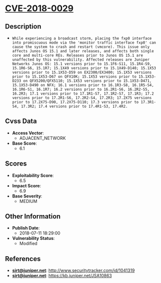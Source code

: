
# [CVE-2018-0029](http://www.securitytracker.com/id/1041319)

## Description

- `While experiencing a broadcast storm, placing the fxp0 interface into promiscuous mode via the 'monitor traffic interface fxp0' can cause the system to crash and restart (vmcore). This issue only affects Junos OS 15.1 and later releases, and affects both single core and multi-core REs. Releases prior to Junos OS 15.1 are unaffected by this vulnerability. Affected releases are Juniper Networks Junos OS: 15.1 versions prior to 15.1F6-S11, 15.1R4-S9, 15.1R6-S6, 15.1R7; 15.1X49 versions prior to 15.1X49-D140; 15.1X53 versions prior to 15.1X53-D59 on EX2300/EX3400; 15.1X53 versions prior to 15.1X53-D67 on QFX10K; 15.1X53 versions prior to 15.1X53-D233 on QFX5200/QFX5110; 15.1X53 versions prior to 15.1X53-D471, 15.1X53-D490 on NFX; 16.1 versions prior to 16.1R3-S8, 16.1R5-S4, 16.1R6-S1, 16.1R7; 16.2 versions prior to 16.2R1-S6, 16.2R2-S5, 16.2R3; 17.1 versions prior to 17.1R1-S7, 17.1R2-S7, 17.1R3; 17.2 versions prior to 17.2R1-S6, 17.2R2-S4, 17.2R3; 17.2X75 versions prior to 17.2X75-D90, 17.2X75-D110; 17.3 versions prior to 17.3R1-S4, 17.3R2; 17.4 versions prior to 17.4R1-S3, 17.4R2.`

## Cvss Data

- **Access Vector**:
  - ADJACENT_NETWORK
- **Base Score**:
  - 6.1

## Scores

- **Exploitability Score**:
  - 6.5
- **Impact Score**:
  - 6.9
- **Base Severity**:
  - MEDIUM

## Other Information

- **Publish Date**:
  - 2018-07-11 18:29:00
- **Vulnerability Status**:
  - Modified

## References

- **sirt@juniper.net**: http://www.securitytracker.com/id/1041319
- **sirt@juniper.net**: https://kb.juniper.net/JSA10863
